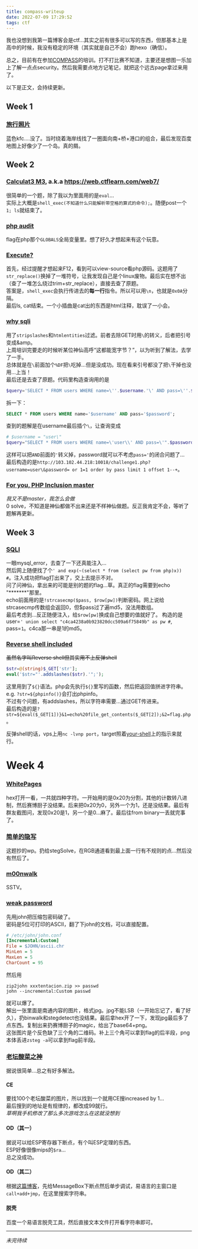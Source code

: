 ```yaml
---
title: compass-writeup
date: 2022-07-09 17:29:52
tags: ctf
---
```


我也没想到我第一篇博客会是ctf...其实之前有很多可以写的东西，但那基本上是高中的时候，我没有稳定的环境（其实就是自己不会）跑hexo（确信）。

总之，目前有在参加[COMPASS](https://wiki.compass.college/)的培训。打不打比赛不知道，主要还是想图一乐加上了解一点点security。然后我需要点地方记笔记，就把这个远古page拿过来用了。

以下是正文，会持续更新。

## Week 1
### [旅行照片](https://compass.ctfd.io/challenges#Week1/%E6%97%85%E8%A1%8C%E7%85%A7%E7%89%87-216)
蓝色kfc....没了。当时绕着海岸线找了一圈面向南+桥+港口的组合，最后发现百度地图上好像少了一个岛。真的屑。


## Week 2
### [Calculat3 M3](https://compass.ctfd.io/challenges#Week2/Calculat3%20M3-229), a.k.a https://web.ctflearn.com/web7/
很简单的一个题，除了我以为里面用的是`eval`...  
实际上大概是`shell_exec(不知道什么只能解析带空格的算式的命令);`。随便post一个`1; ls`就结束了。

### [php audit](https://compass.ctfd.io/challenges#Week2/php%20audit-232)
flag在php那个`GLOBALS`全局变量里。想了好久才想起来有这个玩意。

### [Execute?](https://compass.ctfd.io/challenges#Week2/Execute?-231)
首先，经过提醒才想起来F12，看到可以view-source看php源码。这题用了`str_replace()`换掉了一堆符号，让我发现自己是个linux废物。最后实在想不出（查了一堆怎么绕过trim+str_replace），直接去查了原题。  
答案是，`shell_exec`会执行传进去的**每一行**指令。所以可以用`\n`，也就是`0x0A`分隔。  
最后ls, cat结束。一个小插曲是cat出的东西是html注释，耽误了一小会。

### [why sqli](https://compass.ctfd.io/challenges#Week2/why%20sqli?-233)
用了`stripslashes`和`htmlentities`过滤。前者去除GET时用`\`的转义，后者把引号变成&amp。  
上周培训完要走的时候听某位神仙高呼“这都能宽字节？”，以为听到了解法，去学了一手。  
总体就是在`\`前面加个`%DF`把`\`吃掉...但是没成功。现在看来引号都没了把`\`干掉也没用...上当！  
最后还是去查了原题。代码里构造查询用的是
``` php
$query='SELECT * FROM users WHERE name=\''.$username.'\' AND pass=\''.$password.'\';';
```
拆一下：
``` sql
SELECT * FROM users WHERE name='$username' AND pass='$password';
```

查到的题解是在username最后插个`\`，让查询变成
``` php
# $username = "user\"
$query="SELECT * FROM users WHERE name=\'user\\' AND pass=\'".$password.'\';';
```
这样可以把`AND`前面的`'`转义掉，password就可以不考虑`pass='`的闭合问题了...  
最后构造的是`http://103.102.44.218:10018/challenge1.php?username=user\&password= or 1=1 order by pass limit 1 offset 1--+`。

### [For you, PHP Inclusion master](https://compass.ctfd.io/challenges#Week2/For%20you,%20PHP%20Inclusion%20master-234)
*我又不是master，我怎么会做*  
0 solve，不知道是神仙都做不出来还是不样神仙做题。反正我肯定不会，等听了题解再更新。


## Week 3
### [SQLI](https://compass.ctfd.io/challenges#Week3/SQLI-238)
一眼mysql_error，去查了一下还真能注入...  
然后网上随便找了个`' and exp(~(select * from (select pw from php)x)) #`。注入成功把flag打出来了，交上去提示不对。  
问了问神仙，拿出来的可能是别的题的flag...草。真正的flag需要到echo "*******"那里。  
echo前面用的是`!strcasecmp($pass, $row[pw])`判断密码。网上说给strcasecmp传数组会返回0，但\$pass过了遍md5，没法用数组。  
最后考虑到...反正随便注入，给`$row[pw]`换成自己想要的值就好了。
构造的是user=`' union select "c4ca4238a0b923820dcc509a6f75849b" as pw #`, pass=`1`。c4ca那一串是1的md5。

### [Reverse shell included](https://compass.ctfd.io/challenges#Week3/Reverse%20shell%20included-235)
~~虽然名字叫Reverse shell但其实用不上反弹shell~~
``` php
$str=@(string)$_GET['str'];
eval('$str="'.addslashes($str).'";');
```
这里用到了`${}`语法。php会先执行`${}`里写的函数，然后把返回值拼进字符串。  
e.g. `?str=${phpinfo()}`会打出phpinfo。  
不过有个问题，有addslashes，所以字符串需要...通过GET传进来。  
最后构造的是`?str=${eval($_GET[1])}&1=echo%20file_get_contents($_GET[2]);&2=flag.php`。

反弹shell的话，vps上用`nc -lvnp port`，target照着[your-shell](https://your-shell.com)上的指示来就行。

# Week 4
### [WhitePages](https://compass.ctfd.io/challenges#Week4/WhitePages-246)
hex打开一看，一共就四种字符。一开始用的是0x20为分割，其他的计数转八进制，然后赛博厨子没结果。后来把0x20为0，另外一个为1，还是没结果。最后有群友截图问，发现0x20是1，另一个是0...麻了。最后往from binary一丢就完事了。

### [简单的隐写](https://compass.ctfd.io/challenges#Week4/%E7%AE%80%E5%8D%95%E7%9A%84%E9%9A%90%E5%86%99-251)
这题抄的wp。扔给stegSolve，在RGB通道看到最上面一行有不规则的点...然后没有然后了。

### [m00nwalk](https://compass.ctfd.io/challenges#Week4/m00nwalk-245)
SSTV。

### [weak password](https://compass.ctfd.io/challenges#Week4/weak%20password-248)
先用john把压缩包密码破了。  
密码是5位可打印的ASCII，翻了下john的文档，可以直接配置。
``` ini
# /etc/john/john.conf
[Incremental:Custom]
File = $JOHN/ascii.chr
MinLen = 5
MaxLen = 5
CharCount = 95
```
然后用
``` shell
zip2john xxxtentacion.zip >> passwd
john --incremental:Custom passwd
```
就可以爆了。  
解出一张里面是南通内容的图片，格式jpg。jpg不能LSB（一开始忘记了，看了好久），扔binwalk和stegdetect也没结果。最后拿hex开了一下，发现jpg最后多了点东西。复制出来扔赛博厨子的magic，给出了base64+png。  
这张图片是个反色缺了三个角的二维码。补上三个角可以拿到flag的后半段，png本体丢进`zsteg -a`可以拿到flag前半段。

### [老坛酸菜之神](https://compass.ctfd.io/challenges#Week4/%E8%80%81%E5%9D%9B%E9%85%B8%E8%8F%9C%E4%B9%8B%E7%A5%9E-250)
据说很简单...总之有好多解法。
#### CE
要找100个老坛酸菜的图片，所以找到一个就用CE搜increased by 1...  
最后搜到的地址是有规律的，都改成99就行。  
*草啊我手机修改了那么多次游戏怎么在这就没想到*

#### OD（其一）
据说可以给ESP寄存器下断点，有个叫ESP定理的东西。  
ESP好像很像mips的`$ra`...  
总之没成功。

#### OD（其二）
根据[这篇博客](https://immoying.top/?p=192)，先给MessageBox下断点然后单步调试，易语言的主窗口是`call+add+jmp`，在这里搜索字符串。

#### 脱壳
百度一个易语言脱壳工具，然后直接文本文件打开看字符串即可。


---
*未完待续*
